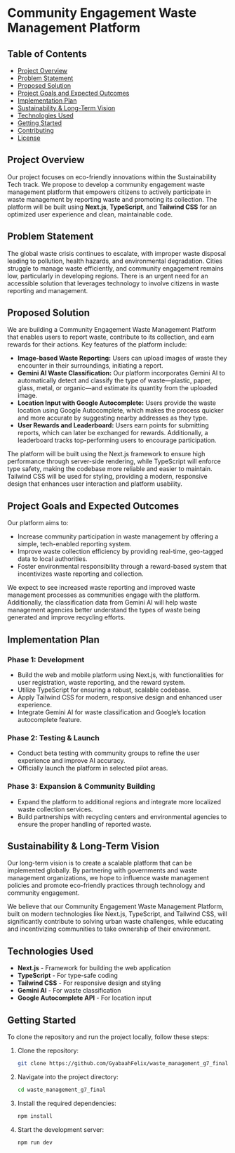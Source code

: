 # Community Engagement Waste Management Platform

## Table of Contents
- [Project Overview](#project-overview)
- [Problem Statement](#problem-statement)
- [Proposed Solution](#proposed-solution)
- [Project Goals and Expected Outcomes](#project-goals-and-expected-outcomes)
- [Implementation Plan](#implementation-plan)
- [Sustainability & Long-Term Vision](#sustainability--long-term-vision)
- [Technologies Used](#technologies-used)
- [Getting Started](#getting-started)
- [Contributing](#contributing)
- [License](#license)

## Project Overview
Our project focuses on eco-friendly innovations within the Sustainability Tech track. We propose to develop a community engagement waste management platform that empowers citizens to actively participate in waste management by reporting waste and promoting its collection. The platform will be built using **Next.js**, **TypeScript**, and **Tailwind CSS** for an optimized user experience and clean, maintainable code.

## Problem Statement
The global waste crisis continues to escalate, with improper waste disposal leading to pollution, health hazards, and environmental degradation. Cities struggle to manage waste efficiently, and community engagement remains low, particularly in developing regions. There is an urgent need for an accessible solution that leverages technology to involve citizens in waste reporting and management.

## Proposed Solution
We are building a Community Engagement Waste Management Platform that enables users to report waste, contribute to its collection, and earn rewards for their actions. Key features of the platform include:

- **Image-based Waste Reporting:** Users can upload images of waste they encounter in their surroundings, initiating a report.
- **Gemini AI Waste Classification:** Our platform incorporates Gemini AI to automatically detect and classify the type of waste—plastic, paper, glass, metal, or organic—and estimate its quantity from the uploaded image.
- **Location Input with Google Autocomplete:** Users provide the waste location using Google Autocomplete, which makes the process quicker and more accurate by suggesting nearby addresses as they type.
- **User Rewards and Leaderboard:** Users earn points for submitting reports, which can later be exchanged for rewards. Additionally, a leaderboard tracks top-performing users to encourage participation.

The platform will be built using the Next.js framework to ensure high performance through server-side rendering, while TypeScript will enforce type safety, making the codebase more reliable and easier to maintain. Tailwind CSS will be used for styling, providing a modern, responsive design that enhances user interaction and platform usability.

## Project Goals and Expected Outcomes
Our platform aims to:
- Increase community participation in waste management by offering a simple, tech-enabled reporting system.
- Improve waste collection efficiency by providing real-time, geo-tagged data to local authorities.
- Foster environmental responsibility through a reward-based system that incentivizes waste reporting and collection.

We expect to see increased waste reporting and improved waste management processes as communities engage with the platform. Additionally, the classification data from Gemini AI will help waste management agencies better understand the types of waste being generated and improve recycling efforts.

## Implementation Plan
### Phase 1: Development
- Build the web and mobile platform using Next.js, with functionalities for user registration, waste reporting, and the reward system.
- Utilize TypeScript for ensuring a robust, scalable codebase.
- Apply Tailwind CSS for modern, responsive design and enhanced user experience.
- Integrate Gemini AI for waste classification and Google’s location autocomplete feature.

### Phase 2: Testing & Launch
- Conduct beta testing with community groups to refine the user experience and improve AI accuracy.
- Officially launch the platform in selected pilot areas.

### Phase 3: Expansion & Community Building
- Expand the platform to additional regions and integrate more localized waste collection services.
- Build partnerships with recycling centers and environmental agencies to ensure the proper handling of reported waste.

## Sustainability & Long-Term Vision
Our long-term vision is to create a scalable platform that can be implemented globally. By partnering with governments and waste management organizations, we hope to influence waste management policies and promote eco-friendly practices through technology and community engagement.

We believe that our Community Engagement Waste Management Platform, built on modern technologies like Next.js, TypeScript, and Tailwind CSS, will significantly contribute to solving urban waste challenges, while educating and incentivizing communities to take ownership of their environment.

## Technologies Used
- **Next.js** - Framework for building the web application
- **TypeScript** - For type-safe coding
- **Tailwind CSS** - For responsive design and styling
- **Gemini AI** - For waste classification
- **Google Autocomplete API** - For location input

## Getting Started
To clone the repository and run the project locally, follow these steps:

1. Clone the repository:
   ```bash
   git clone https://github.com/GyabaahFelix/waste_management_g7_final.git
2. Navigate into the project directory:
   ```bash
   cd waste_management_g7_final


3. Install the required dependencies:
   ```bash
   npm install

4. Start the development server:
   ```bash
   npm run dev




